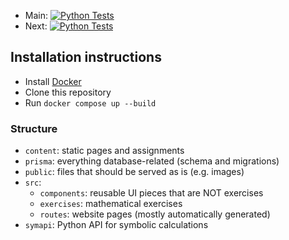 - Main: [![Python Tests](https://github.com/ECAM-Brussels/e-cam/actions/workflows/tests.yaml/badge.svg?branch=main)](https://github.com/ECAM-Brussels/e-cam/actions/workflows/tests.yaml)
- Next: [![Python Tests](https://github.com/ECAM-Brussels/e-cam/actions/workflows/tests.yaml/badge.svg)](https://github.com/ECAM-Brussels/e-cam/actions/workflows/tests.yaml)

## Installation instructions

- Install [Docker](https://www.docker.com/)
- Clone this repository
- Run `docker compose up --build`

### Structure

- `content`: static pages and assignments
- `prisma`: everything database-related (schema and migrations)
- `public`: files that should be served as is (e.g. images)
- `src`:
  - `components`: reusable UI pieces that are NOT exercises
  - `exercises`: mathematical exercises
  - `routes`: website pages (mostly automatically generated)
- `symapi`: Python API for symbolic calculations
